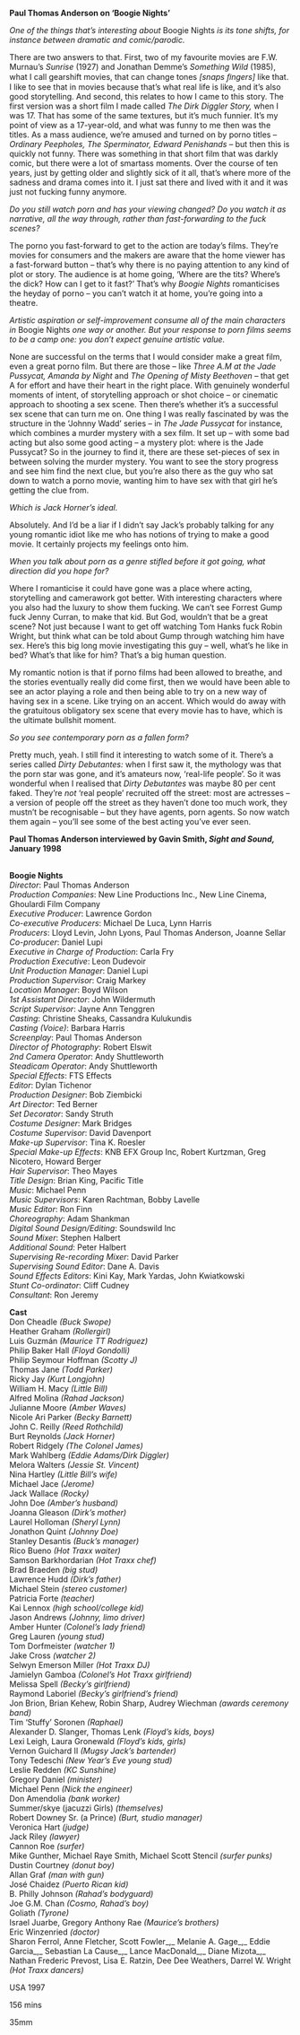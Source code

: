 
**Paul Thomas Anderson on ‘Boogie Nights’**

_One of the things that’s interesting about_ Boogie Nights _is its tone shifts, for instance between dramatic and comic/parodic._

There are two answers to that. First, two of my favourite movies are F.W. Murnau’s _Sunrise_ (1927) and Jonathan Demme’s _Something Wild_ (1985), what I call gearshift movies, that can change tones _[snaps ﬁngers]_ like that. I like to see that in movies because that’s what real life is like, and it’s also good storytelling. And second, this relates to how I came to this story. The first version was a short film I made called _The Dirk Diggler Story,_ when I was 17. That has some of the same textures, but it’s much funnier. It’s my point of view as a 17-year-old, and what was funny to me then was the titles. As a mass audience, we’re amused and turned on by porno titles – _Ordinary Peepholes, The Sperminator, Edward Penishands –_ but then this is quickly not funny. There was something in that short film that was darkly comic, but there were a lot of smartass moments. Over the course of ten years, just by getting older and slightly sick of it all, that’s where more of the sadness and drama comes into it. I just sat there and lived with it and it was just not fucking funny anymore.

_Do you still watch porn and has your viewing changed? Do you watch it as narrative, all the way through, rather than fast-forwarding to the fuck scenes?_

The porno you fast-forward to get to the action are today’s films. They’re movies for consumers and the makers are aware that the home viewer has a fast-forward button – that’s why there is no paying attention to any kind of plot or story. The audience is at home going, ‘Where are the tits? Where’s the dick? How can I get to it fast?’ That’s why _Boogie Nights_ romanticises the heyday of porno – you can’t watch it at home, you’re going into a theatre.

_Artistic aspiration or self-improvement consume all of the main characters in_ Boogie Nights _one way or another. But your response to porn films seems to be a camp one: you don’t expect genuine artistic value._

None are successful on the terms that I would consider make a great film, even a great porno film. But there are those – like _Three A.M at the Jade Pussycat, Amanda by Night_ and _The Opening of Misty Beethoven –_ that get A for effort and have their heart in the right place. With genuinely wonderful moments of intent, of storytelling approach or shot choice – or cinematic approach to shooting a sex scene. Then there’s whether it’s a successful sex scene that can turn me on. One thing I was really fascinated by was the structure in the ‘Johnny Wadd’ series – in _The Jade Pussycat_ for  instance, which combines a murder mystery with a sex film. It set up – with some bad acting but also some good acting – a mystery plot: where is the Jade Pussycat? So in the journey to find it, there are these set-pieces of sex in between solving the murder mystery. You want to see the story progress and see him find the next clue, but you’re also there as the guy who sat down to watch a porno movie, wanting him to have sex with that girl he’s getting the clue from.

_Which is Jack Horner’s ideal._

Absolutely. And I’d be a liar if I didn’t say Jack’s probably talking for any young romantic idiot like me who has notions of trying to make a good movie. It certainly projects my feelings onto him.

_When you talk about porn as a genre stifled before it got going, what direction did you hope for?_

Where I romanticise it could have gone was a place where acting, storytelling and camerawork got better. With interesting characters where you also had the luxury to show them fucking. We can’t see Forrest Gump fuck Jenny Curran, to make that kid. But God, wouldn’t that be a great scene? Not just because I want to get off watching Tom Hanks fuck Robin Wright, but think what can be told about Gump through watching him have sex. Here’s this big long movie investigating this guy – well, what’s he like in bed? What’s that like for him? That’s a big human question.

My romantic notion is that if porno films had been allowed to breathe, and the stories eventually really did come first, then we would have been able to see an actor playing a role and then being able to try on a new way of having sex in a scene. Like trying on an accent. Which would do away with the gratuitous obligatory sex scene that every movie has to have, which is the ultimate bullshit moment.

_So you see contemporary porn as a fallen form?_

Pretty much, yeah. I still find it interesting to watch some of it. There’s a series called _Dirty Debutantes:_ when I first saw it, the mythology was that the porn star was gone, and it’s amateurs now, ‘real-life people’. So it was wonderful when I realised that _Dirty Debutantes_ was maybe 80 per cent faked. They’re _not_ ‘real people’ recruited off the street: most are actresses – a version of people off the street as they haven’t done too much work, they mustn’t be recognisable – but they have agents, porn agents. So now watch them again – you’ll see some of the best acting you’ve ever seen.

**Paul Thomas Anderson interviewed by Gavin Smith, _Sight and Sound,_ January 1998**
<br><br>

**Boogie Nights**  
_Director_: Paul Thomas Anderson  
_Production Companies_: New Line Productions Inc., New Line Cinema, Ghoulardi Film Company  
_Executive Producer_: Lawrence Gordon  
_Co-executive Producers_: Michael De Luca, Lynn Harris  
_Producers_: Lloyd Levin, John Lyons,  Paul Thomas Anderson, Joanne Sellar  
_Co-producer_: Daniel Lupi  
_Executive in Charge of Production_: Carla Fry  
_Production Executive_: Leon Dudevoir  
_Unit Production Manager_: Daniel Lupi  
_Production Supervisor_: Craig Markey  
_Location Manager_: Boyd Wilson  
_1st Assistant Director_: John Wildermuth  
_Script Supervisor_: Jayne Ann Tenggren  
_Casting_: Christine Sheaks, Cassandra Kulukundis  
_Casting (Voice)_: Barbara Harris  
_Screenplay_: Paul Thomas Anderson  
_Director of Photography_: Robert Elswit  
_2nd Camera Operator_: Andy Shuttleworth  
_Steadicam Operator_: Andy Shuttleworth  
_Special Effects_: FTS Effects  
_Editor_: Dylan Tichenor  
_Production Designer_: Bob Ziembicki  
_Art Director_: Ted Berner  
_Set Decorator_: Sandy Struth  
_Costume Designer_: Mark Bridges  
_Costume Supervisor_: David Davenport  
_Make-up Supervisor_: Tina K. Roesler  
_Special Make-up Effects_: KNB EFX Group Inc, Robert Kurtzman, Greg Nicotero, Howard Berger  
_Hair Supervisor_: Theo Mayes  
_Title Design_: Brian King, Pacific Title  
_Music_: Michael Penn  
_Music Supervisors_: Karen Rachtman, Bobby Lavelle  
_Music Editor_: Ron Finn  
_Choreography_: Adam Shankman  
_Digital Sound Design/Editing_: Soundswild Inc  
_Sound Mixer_: Stephen Halbert  
_Additional Sound_: Peter Halbert  
_Supervising Re-recording Mixer_: David Parker  
_Supervising Sound Editor_: Dane A. Davis  
_Sound Effects Editors_: Kini Kay, Mark Yardas,  John Kwiatkowski  
_Stunt Co-ordinator_: Cliff Cudney  
_Consultant_: Ron Jeremy

**Cast**  
Don Cheadle _(Buck Swope)_  
Heather Graham _(Rollergirl)_  
Luis Guzmán _(Maurice TT Rodriguez)_  
Philip Baker Hall _(Floyd Gondolli)_  
Philip Seymour Hoffman _(Scotty J)_  
Thomas Jane _(Todd Parker)_  
Ricky Jay _(Kurt Longjohn)_  
William H. Macy _(Little Bill)_  
Alfred Molina _(Rahad Jackson)_  
Julianne Moore _(Amber Waves)_  
Nicole Ari Parker _(Becky Barnett)_  
John C. Reilly _(Reed Rothchild)_  
Burt Reynolds _(Jack Horner)_  
Robert Ridgely _(The Colonel James)_  
Mark Wahlberg _(Eddie Adams/Dirk Diggler)_  
Melora Walters _(Jessie St. Vincent)_  
Nina Hartley _(Little Bill’s wife)_  
Michael Jace _(Jerome)_  
Jack Wallace _(Rocky)_  
John Doe _(Amber’s husband)_  
Joanna Gleason _(Dirk’s mother)_  
Laurel Holloman _(Sheryl Lynn)_  
Jonathon Quint _(Johnny Doe)_  
Stanley Desantis _(Buck’s manager)_  
Rico Bueno _(Hot Traxx waiter)_  
Samson Barkhordarian _(Hot Traxx chef)_  
Brad Braeden _(big stud)_  
Lawrence Hudd _(Dirk’s father)_  
Michael Stein _(stereo customer)_  
Patricia Forte _(teacher)_  
Kai Lennox _(high school/college kid)_  
Jason Andrews _(Johnny, limo driver)_  
Amber Hunter _(Colonel’s lady friend)_  
Greg Lauren _(young stud)_  
Tom Dorfmeister _(watcher 1)_  
Jake Cross _(watcher 2)_  
Selwyn Emerson Miller _(Hot Traxx DJ)_  
Jamielyn Gamboa _(Colonel’s Hot Traxx girlfriend)_  
Melissa Spell _(Becky’s girlfriend)_  
Raymond Laboriel _(Becky’s girlfriend’s friend)_  
Jon Brion, Brian Kehew, Robin Sharp, Audrey Wiechman _(awards ceremony band)_  
Tim ‘Stuffy’ Soronen _(Raphael)_  
Alexander D. Slanger, Thomas Lenk _(Floyd’s kids, boys)_  
Lexi Leigh, Laura Gronewald _(Floyd’s kids, girls)_  
Vernon Guichard II _(Mugsy Jack’s bartender)_  
Tony Tedeschi _(New Year’s Eve young stud)_  
Leslie Redden _(KC Sunshine)_  
Gregory Daniel _(minister)_  
Michael Penn _(Nick the engineer)_  
Don Amendolia _(bank worker)_  
Summer/skye (jacuzzi Girls) _(themselves)_  
Robert Downey Sr. (a Prince) _(Burt, studio manager)_  
Veronica Hart _(judge)_  
Jack Riley _(lawyer)_  
Cannon Roe _(surfer)_  
Mike Gunther, Michael Raye Smith, Michael Scott Stencil _(surfer punks)_  
Dustin Courtney _(donut boy)_  
Allan Graf _(man with gun)_  
José Chaidez _(Puerto Rican kid)_  
B. Philly Johnson _(Rahad’s bodyguard)_  
Joe G.M. Chan _(Cosmo, Rahad’s boy)_  
Goliath _(Tyrone)_  
Israel Juarbe, Gregory Anthony Rae _(Maurice’s brothers)_  
Eric Winzenried _(doctor)_  
Sharon Ferrol, Anne Fletcher, Scott Fowler_,_ Melanie A. Gage_,_ Eddie Garcia_,_ Sebastian La Cause_,_ Lance MacDonald_,_ Diane Mizota_,_ Nathan Frederic Prevost, Lisa E. Ratzin, Dee Dee Weathers, Darrel W. Wright _(Hot Traxx dancers)_

USA 1997

156 mins

35mm
<!--stackedit_data:
eyJoaXN0b3J5IjpbLTExMTMzNzIyOTVdfQ==
-->